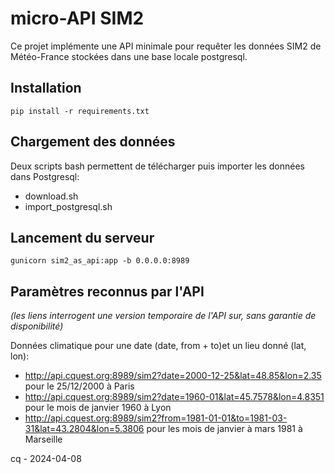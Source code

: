 # micro-API SIM2

Ce projet implémente une API minimale pour requêter les données SIM2 de Météo-France stockées dans une base locale postgresql.

## Installation

`pip install -r requirements.txt`

## Chargement des données

Deux scripts bash permettent de télécharger puis importer les données dans Postgresql:
- download.sh
- import_postgresql.sh

## Lancement du serveur

`gunicorn sim2_as_api:app -b 0.0.0.0:8989`

## Paramètres reconnus par l'API

*(les liens interrogent une version temporaire de l'API sur, sans garantie de disponibilité)*

Données climatique pour une date (date, from + to)et un lieu donné (lat, lon):
- http://api.cquest.org:8989/sim2?date=2000-12-25&lat=48.85&lon=2.35 pour le 25/12/2000 à Paris
- http://api.cquest.org:8989/sim2?date=1960-01&lat=45.7578&lon=4.8351 pour le mois de janvier 1960 à Lyon
- http://api.cquest.org:8989/sim2?from=1981-01-01&to=1981-03-31&lat=43.2804&lon=5.3806 pour les mois de janvier à mars 1981 à Marseille

cq - 2024-04-08
